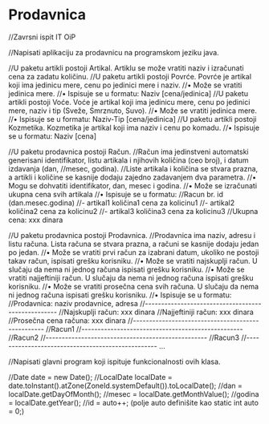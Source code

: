 # Prodavnica
//Zavrsni ispit IT OiP

//Napisati aplikaciju za prodavnicu na programskom jeziku java.

//U paketu artikli postoji Artikal. Artiklu se može vratiti naziv i izračunati cena za zadatu količinu.
//U paketu artikli postoji Povrće. Povrće je artikal koji ima jedinicu mere, cenu po jedinici mere i naziv.
//• Može se vratiti jedinica mere.
//• Ispisuje se u formatu: Naziv [cena/jedinica]
//U paketu artikli postoji Voće. Voće je artikal koji ima jedinicu mere, cenu po jedinici mere, naziv i tip (Sveže, Smrznuto, Suvo).
//• Može se vratiti jedinica mere.
//• Ispisuje se u formatu: Naziv-Tip [cena/jedinica]
//U paketu artikli postoji Kozmetika. Kozmetika je artikal koji ima naziv i cenu po komadu.
//• Ispisuje se u formatu: Naziv [cena]

//U paketu prodavnica postoji Račun. 
//Račun ima jedinstveni automatski generisani identifikator, listu artikala i njihovih količina (ceo broj), i datum izdavanja (dan, //mesec, godina). 
//Liste artikala i količina se stvara prazna, a artikli i količine se kasnije dodaju zajedno zadavanjem dva parametra.
//• Mogu se dohvatiti identifikator, dan, mesec i godina.
//• Može se izračunati ukupna cena svih artikala
//• Ispisuje se u formatu: 
//Racun br. id (dan.mesec.godina) 
//- artikal1 količina1 cena za kolicinu1 
//- artikal2 količina2 cena za kolicinu2 
//- artikal3 količina3 cena za kolicinu3 
//Ukupna cena: xxx dinara

//U paketu prodavnica postoji Prodavnica. 
//Prodavnica ima naziv, adresu i listu računa. Lista računa se stvara prazna, a računi se kasnije dodaju jedan po jedan.
//• Može se vratiti prvi račun za izabrani datum, ukoliko ne postoji takav račun, ispisati grešku korisniku.
//• Može se vratiti najskuplji račun. U slučaju da nema ni jednog računa ispisati grešku korisniku.
//• Može se vratiti najjeftiniji račun. U slučaju da nema ni jednog računa ispisati grešku korisniku.
//• Može se vratiti prosečna cena svih računa. U slučaju da nema ni jednog računa ispisati grešku korisniku.
//• Ispisuje se u formatu: 
//Prodavnica: naziv prodavnice, adresa 
//---------------------------------------------------
//Najskuplji račun: xxx dinara 
//Najjeftiniji račun: xxx dinara 
//Prosečna cena računa: xxx dinara 
//-------------------------------------------------- 
//Racun1 
//-------------------------------------------------- 
//Racun2 
//-------------------------------------------------- 
//Racun3 
//-------------------------------------------------- …

//Napisati glavni program koji ispituje funkcionalnosti ovih klasa.

//Date date = new Date(); 
//LocalDate localDate = date.toInstant().atZone(ZoneId.systemDefault()).toLocalDate(); 
//dan = localDate.getDayOfMonth(); 
//mesec = localDate.getMonthValue(); 
//godina = localDate.getYear(); 
//id = auto++; (polje auto definišite kao static int auto = 0;)
